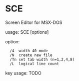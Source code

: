 SCE
===

Screen Editor for MSX-DOS

usage:
  SCE <filename> [options]
  
option:
````
  /4  width 40 mode
  /N  create new file
  /Tn set tab width (n=1,2,4,8)
  /L  logical line count
````

key usage:
  TODO
  

